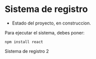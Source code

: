 <h1> Sistema de registro </h1>

- Estado del proyecto, en construccion. 

Para ejecutar el sistema, debes poner:

```npm install react```

Sistema de registro 2
